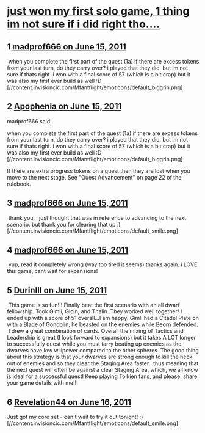 # [just won my first solo game, 1 thing im not sure if i did right tho....](https://community.fantasyflightgames.com/topic/48447-just-won-my-first-solo-game-1-thing-im-not-sure-if-i-did-right-tho/)

## 1 [madprof666 on June 15, 2011](https://community.fantasyflightgames.com/topic/48447-just-won-my-first-solo-game-1-thing-im-not-sure-if-i-did-right-tho/?do=findComment&comment=485901)

 when you complete the first part of the quest (1a) if there are excess tokens from your last turn, do they carry over? i played that they did, but im not sure if thats right. i won with a final score of 57 (which is a bit crap) but it was also my first ever build as well :D [//content.invisioncic.com/Mfantflight/emoticons/default_biggrin.png]

## 2 [Apophenia on June 15, 2011](https://community.fantasyflightgames.com/topic/48447-just-won-my-first-solo-game-1-thing-im-not-sure-if-i-did-right-tho/?do=findComment&comment=485905)

madprof666 said:

when you complete the first part of the quest (1a) if there are excess tokens from your last turn, do they carry over? i played that they did, but im not sure if thats right. i won with a final score of 57 (which is a bit crap) but it was also my first ever build as well :D [//content.invisioncic.com/Mfantflight/emoticons/default_biggrin.png]



If there are extra progress tokens on a quest then they are lost when you move to the next stage. See "Quest Advancement" on page 22 of the rulebook.

## 3 [madprof666 on June 15, 2011](https://community.fantasyflightgames.com/topic/48447-just-won-my-first-solo-game-1-thing-im-not-sure-if-i-did-right-tho/?do=findComment&comment=485908)

 thank you, i just thought that was in reference to advancing to the next scenario. but thank you for clearing that up :) [//content.invisioncic.com/Mfantflight/emoticons/default_smile.png]

## 4 [madprof666 on June 15, 2011](https://community.fantasyflightgames.com/topic/48447-just-won-my-first-solo-game-1-thing-im-not-sure-if-i-did-right-tho/?do=findComment&comment=485909)

 yup, read it completely wrong (way too tired it seems) thanks again. i LOVE this game, cant wait for expansions!

## 5 [DurinIII on June 15, 2011](https://community.fantasyflightgames.com/topic/48447-just-won-my-first-solo-game-1-thing-im-not-sure-if-i-did-right-tho/?do=findComment&comment=485987)

 This game is so fun!!! Finally beat the first scenario with an all dwarf fellowship. Took Gimli, Gloin, and Thalin. They worked well together! I ended up with a score of 51 overall...I am happy. Gimli had a Citadel Plate on with a Blade of Gondolin, he beasted on the enemies while Beorn defended.  I drew a great combination of cards. Overall the mixing of Tactics and Leadership is great (I look forward to expansions) but it takes A LOT longer to successfully quest while you must tarry beating up enemies as the dwarves have low willpower compared to the other spheres. The good thing about this strategy is that your dwarves are strong enough to kill the heck out of enemies and so they clear the Staging Area faster...thus meaning that the next quest will often be against a clear Staging Area, which, we all know is ideal for a successful quest! Keep playing Tolkien fans, and please, share your game details with me!!! 

## 6 [Revelation44 on June 16, 2011](https://community.fantasyflightgames.com/topic/48447-just-won-my-first-solo-game-1-thing-im-not-sure-if-i-did-right-tho/?do=findComment&comment=486259)

Just got my core set - can't wait to try it out tonight! :) [//content.invisioncic.com/Mfantflight/emoticons/default_smile.png]

